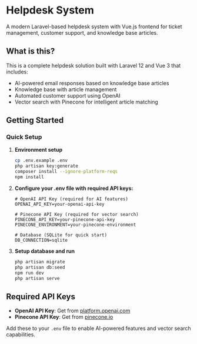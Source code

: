 # Helpdesk System

A modern Laravel-based helpdesk system with Vue.js frontend for ticket management, customer support, and knowledge base articles.

## What is this?

This is a complete helpdesk solution built with Laravel 12 and Vue 3 that includes:
- AI-powered email responses based on knowledge base articles
- Knowledge base with article management
- Automated customer support using OpenAI
- Vector search with Pinecone for intelligent article matching

## Getting Started

### Quick Setup

1. **Environment setup**
   ```bash
   cp .env.example .env
   php artisan key:generate
   composer install --ignore-platform-reqs
   npm install
   ```

2. **Configure your .env file with required API keys:**
   ```env
   # OpenAI API Key (required for AI features)
   OPENAI_API_KEY=your-openai-api-key

   # Pinecone API Key (required for vector search)
   PINECONE_API_KEY=your-pinecone-api-key
   PINECONE_ENVIRONMENT=your-pinecone-environment

   # Database (SQLite for quick start)
   DB_CONNECTION=sqlite
   ```

3. **Setup database and run**
   ```bash
   php artisan migrate
   php artisan db:seed
   npm run dev
   php artisan serve
   ```

## Required API Keys

- **OpenAI API Key**: Get from [platform.openai.com](https://platform.openai.com/api-keys)
- **Pinecone API Key**: Get from [pinecone.io](https://www.pinecone.io/)

Add these to your `.env` file to enable AI-powered features and vector search capabilities.
